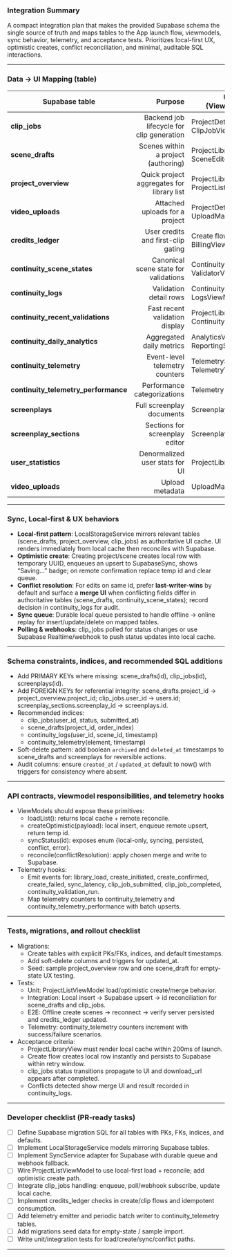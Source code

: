 ### Integration Summary
A compact integration plan that makes the provided Supabase schema the single source of truth and maps tables to the App launch flow, viewmodels, sync behavior, telemetry, and acceptance tests. Prioritizes local-first UX, optimistic creates, conflict reconciliation, and minimal, auditable SQL interactions.

---

### Data → UI Mapping (table)
| Supabase table | Purpose | Used by (View/ViewModel) | Key operations |
|---|---:|---|---|
| **clip_jobs** | Backend job lifecycle for clip generation | ProjectDetailView, ClipJobViewModel | enqueue job; poll status; store download_url |
| **scene_drafts** | Scenes within a project (authoring) | ProjectLibraryView, SceneEditorViewModel | list drafts; create/update/delete; reorder |
| **project_overview** | Quick project aggregates for library list | ProjectLibraryView, ProjectListViewModel | read aggregates; refresh after sync |
| **video_uploads** | Attached uploads for a project | ProjectDetailView, UploadManager | upload metadata; list; order |
| **credits_ledger** | User credits and first-clip gating | Create flows, BillingViewModel | charge/credit; check first_clip flags |
| **continuity_scene_states** | Canonical scene state for validations | ContinuityService, ValidatorViewModel | snapshot state; read for continuity checks |
| **continuity_logs** | Validation detail rows | Continuity UI, LogsViewModel | insert logs; list per scene |
| **continuity_recent_validations** | Fast recent validation display | ProjectLibraryView, ContinuitySummaryVM | upsert recent validations |
| **continuity_daily_analytics** | Aggregated daily metrics | AnalyticsView, ReportingService | append daily aggregates |
| **continuity_telemetry** | Event-level telemetry counters | TelemetryService, TelemetryViewModel | increment attempts/successes; compute rates |
| **continuity_telemetry_performance** | Performance categorizations | Telemetry dashboards | update rates by category |
| **screenplays** | Full screenplay documents | ScreenplayEditorView | CRUD screenplay; versioning |
| **screenplay_sections** | Sections for screenplay editor | ScreenplayEditorViewModel | list/insert/update sections |
| **user_statistics** | Denormalized user stats for UI | ProjectLibraryViewModel | read-only dashboard values |
| **video_uploads** | Upload metadata | UploadManager | list uploads; display timestamps |

---

### Sync, Local-first & UX behaviors
- **Local-first pattern**: LocalStorageService mirrors relevant tables (scene_drafts, project_overview, clip_jobs) as authoritative UI cache. UI renders immediately from local cache then reconciles with Supabase.
- **Optimistic create**: Creating project/scene creates local row with temporary UUID, enqueues an upsert to SupabaseSync, shows “Saving…” badge; on remote confirmation replace temp id and clear queue.
- **Conflict resolution**: For edits on same id, prefer **last-writer-wins** by default and surface a **merge UI** when conflicting fields differ in authoritative tables (scene_drafts, continuity_scene_states); record decision in continuity_logs for audit.
- **Sync queue**: Durable local queue persisted to handle offline → online replay for insert/update/delete on mapped tables.
- **Polling & webhooks**: clip_jobs polled for status changes or use Supabase Realtime/webhook to push status updates into local cache.

---

### Schema constraints, indices, and recommended SQL additions
- Add PRIMARY KEYs where missing: scene_drafts(id), clip_jobs(id), screenplays(id).
- Add FOREIGN KEYs for referential integrity: scene_drafts.project_id → project_overview.project_id; clip_jobs.user_id → users.id; screenplay_sections.screenplay_id → screenplays.id.
- Recommended indices:
  - clip_jobs(user_id, status, submitted_at)
  - scene_drafts(project_id, order_index)
  - continuity_logs(user_id, scene_id, timestamp)
  - continuity_telemetry(element, timestamp)
- Soft-delete pattern: add boolean `archived` and `deleted_at` timestamps to scene_drafts and screenplays for reversible actions.
- Audit columns: ensure `created_at` / `updated_at` default to now() with triggers for consistency where absent.

---

### API contracts, viewmodel responsibilities, and telemetry hooks
- ViewModels should expose these primitives:
  - loadList(): returns local cache + remote reconcile.
  - createOptimistic(payload): local insert, enqueue remote upsert, return temp id.
  - syncStatus(id): exposes enum {local-only, syncing, persisted, conflict, error}.
  - reconcile(conflictResolution): apply chosen merge and write to Supabase.
- Telemetry hooks:
  - Emit events for: library_load, create_initiated, create_confirmed, create_failed, sync_latency, clip_job_submitted, clip_job_completed, continuity_validation_run.
  - Map telemetry counters to continuity_telemetry and continuity_telemetry_performance with batch upserts.

---

### Tests, migrations, and rollout checklist
- Migrations:
  - Create tables with explicit PKs/FKs, indices, and default timestamps.
  - Add soft-delete columns and triggers for updated_at.
  - Seed: sample project_overview row and one scene_draft for empty-state UX testing.
- Tests:
  - Unit: ProjectListViewModel load/optimistic create/merge behavior.
  - Integration: Local insert → Supabase upsert -> id reconciliation for scene_drafts and clip_jobs.
  - E2E: Offline create scenes -> reconnect -> verify server persisted and credits_ledger updated.
  - Telemetry: continuity_telemetry counters increment with success/failure scenarios.
- Acceptance criteria:
  - ProjectLibraryView must render local cache within 200ms of launch.
  - Create flow creates local row instantly and persists to Supabase within retry window.
  - clip_jobs status transitions propagate to UI and download_url appears after completed.
  - Conflicts detected show merge UI and result recorded in continuity_logs.

---

### Developer checklist (PR-ready tasks)
- [ ] Define Supabase migration SQL for all tables with PKs, FKs, indices, and defaults.
- [ ] Implement LocalStorageService models mirroring Supabase tables.
- [ ] Implement SyncService adapter for Supabase with durable queue and webhook fallback.
- [ ] Wire ProjectListViewModel to use local-first load + reconcile; add optimistic create path.
- [ ] Integrate clip_jobs handling: enqueue, poll/webhook subscribe, update local cache.
- [ ] Implement credits_ledger checks in create/clip flows and idempotent consumption.
- [ ] Add telemetry emitter and periodic batch writer to continuity_telemetry tables.
- [ ] Add migrations seed data for empty-state / sample import.
- [ ] Write unit/integration tests for load/create/sync/conflict paths.

--- 
